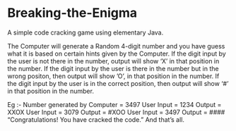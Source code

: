 # Breaking-the-Enigma
A simple code cracking game using elementary Java.

The Computer will generate a Random 4-digit number and you have guess what it
is based on certain hints given by the Computer. If the digit input by the user is
not there in the number, output will show ‘X’ in that position in the number. If the
digit input by the user is there in the number but in the wrong positon, then
output will show ’O’, in that position in the number. If the digit input by the user
is in the correct position, then output will show ‘#’ in that position in the number.

Eg :-
Number generated by Computer = 3497
User Input = 1234
Output = XXOX
User Input = 3079
Output = #XOO
User Input = 3497
Output = ####
“Congratulations! You have cracked the code.”
And that’s all.
